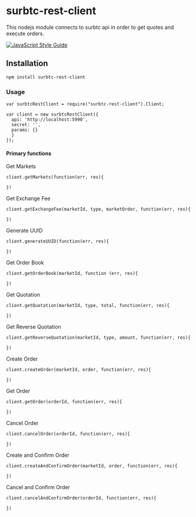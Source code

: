 # surbtc-rest-client #

This nodejs module connects to surbtc api in order to get quotes and execute orders.  

[![JavaScript Style Guide](https://cdn.rawgit.com/feross/standard/master/badge.svg)](https://github.com/feross/standard)  

## Installation

    npm install surbtc-rest-client

### Usage
    
    var surbtcRestClient = require("surbtc-rest-client").Client;
    
    var client = new surbtcRestClient({
      api: 'http://localhost:5990',
      secret: '',      
      params: {}
      }
    });    

#### Primary functions  

Get Markets  

    client.getMarkets(function(err, res){
      
    })
    
Get Exchange Fee  

    client.getExchangeFee(marketId, type, marketOrder, function(err, res){
    
    })
    
Generate UUID  

    client.generateUUID(function(err, res){
    
    })  
    
Get Order Book  

    client.getOrderBook(marketId, function (err, res){
    
    })  
    
Get Quotation  

    client.getQuotation(marketId, type, total, function(err, res){
    
    })  
    
Get Reverse Quotation  

    client.getReverseQuotation(marketId, type, amount, function(err, res){
    
    })  

Create Order  

    client.createOrder(marketId, order, function(err, res){
    
    })  
    
Get Order  

    client.getOrder(orderId, function(err, res){
    
    })  
    
Cancel Order  

    client.cancelOrder(orderId, function(err, res){
    
    })  
    
Create and Confirm Order  

    client.createAndConfirmOrder(marketId, order, function(err, res){
    
    })  
    
Cancel and Confirm Order  

    client.cancelAndConfirmOrder(orderId, function(err, res){
    
    })  
